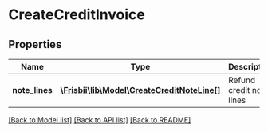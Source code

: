 # CreateCreditInvoice

## Properties
Name | Type | Description | Notes
------------ | ------------- | ------------- | -------------
**note_lines** | [**\Frisbii\lib\Model\CreateCreditNoteLine[]**](CreateCreditNoteLine.md) | Refund credit note lines | 

[[Back to Model list]](../../README.md#documentation-for-models) [[Back to API list]](../../README.md#documentation-for-api-endpoints) [[Back to README]](../../README.md)

